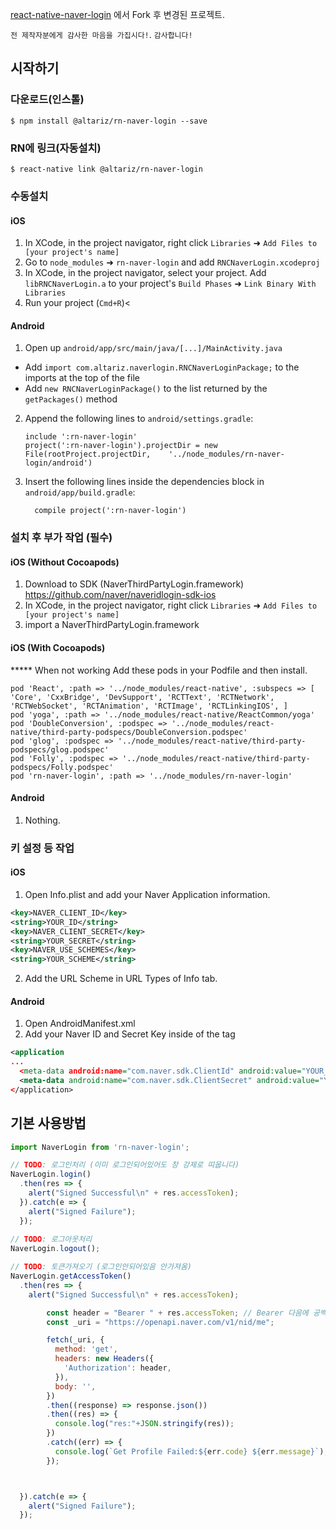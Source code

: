 
[react-native-naver-login](https://github.com/trabricks-react/react-native-naver-login) 에서 Fork 후 변경된 프로젝트. 

`전 제작자분에게 감사한 마음을 가집시다!`. 
`감사합니다!`  


## 시작하기

### 다운로드(인스톨)
`$ npm install @altariz/rn-naver-login --save`

### RN에 링크(자동설치)

`$ react-native link @altariz/rn-naver-login`



### 수동설치

#### iOS

1. In XCode, in the project navigator, right click `Libraries` ➜ `Add Files to [your project's name]`
2. Go to `node_modules` ➜ `rn-naver-login` and add `RNCNaverLogin.xcodeproj`
3. In XCode, in the project navigator, select your project. Add `libRNCNaverLogin.a` to your project's `Build Phases` ➜ `Link Binary With Libraries`
4. Run your project (`Cmd+R`)<

#### Android

1. Open up `android/app/src/main/java/[...]/MainActivity.java`
  - Add `import com.altariz.naverlogin.RNCNaverLoginPackage;` to the imports at the top of the file
  - Add `new RNCNaverLoginPackage()` to the list returned by the `getPackages()` method
2. Append the following lines to `android/settings.gradle`:
  	```
  	include ':rn-naver-login'
  	project(':rn-naver-login').projectDir = new File(rootProject.projectDir, 	'../node_modules/rn-naver-login/android')
  	```
3. Insert the following lines inside the dependencies block in `android/app/build.gradle`:
  	```
      compile project(':rn-naver-login')
  	```
    


### 설치 후 부가 작업 (필수)

#### iOS (Without Cocoapods)

1. Download to SDK (NaverThirdPartyLogin.framework)
   https://github.com/naver/naveridlogin-sdk-ios
2. In XCode, in the project navigator, right click `Libraries` ➜ `Add Files to [your project's name]`
3. import a NaverThirdPartyLogin.framework

#### iOS (With Cocoapods)

***** When not working
Add these pods in your Podfile and then install.

```
pod 'React', :path => '../node_modules/react-native', :subspecs => [ 'Core', 'CxxBridge', 'DevSupport', 'RCTText', 'RCTNetwork', 'RCTWebSocket', 'RCTAnimation', 'RCTImage', 'RCTLinkingIOS', ]
pod 'yoga', :path => '../node_modules/react-native/ReactCommon/yoga'
pod 'DoubleConversion', :podspec => '../node_modules/react-native/third-party-podspecs/DoubleConversion.podspec'
pod 'glog', :podspec => '../node_modules/react-native/third-party-podspecs/glog.podspec'
pod 'Folly', :podspec => '../node_modules/react-native/third-party-podspecs/Folly.podspec'
pod 'rn-naver-login', :path => '../node_modules/rn-naver-login'
```

#### Android

1. Nothing.



### 키 설정 등 작업

#### iOS
1. Open Info.plist and add your Naver Application information.

```xml
<key>NAVER_CLIENT_ID</key>
<string>YOUR_ID</string>
<key>NAVER_CLIENT_SECRET</key>
<string>YOUR_SECRET</string>
<key>NAVER_USE_SCHEMES</key>
<string>YOUR_SCHEME</string>
```

2. Add the URL Scheme in URL Types of Info tab.

#### Android
1. Open AndroidManifest.xml
2. Add your Naver ID and Secret Key inside of the <application> tag
  
```xml
<application
...
  <meta-data android:name="com.naver.sdk.ClientId" android:value="YOUR_KEY"/> 
  <meta-data android:name="com.naver.sdk.ClientSecret" android:value="YOUR_KEY" /> 
</application>
```


## 기본 사용방법
```javascript
import NaverLogin from 'rn-naver-login';

// TODO: 로그인처리 (이미 로그인되어있어도 창 강제로 띠웁니다)
NaverLogin.login()
  .then(res => {
    alert("Signed Successful\n" + res.accessToken);
  }).catch(e => {
    alert("Signed Failure");
  });
  
// TODO: 로그아웃처리 
NaverLogin.logout();

// TODO: 토큰가져오기 (로그인안되어있음 안가져옴)
NaverLogin.getAccessToken()
  .then(res => {
    alert("Signed Successful\n" + res.accessToken);

        const header = "Bearer " + res.accessToken; // Bearer 다음에 공백 추가
        const _uri = "https://openapi.naver.com/v1/nid/me";

        fetch(_uri, { 
          method: 'get', 
          headers: new Headers({
            'Authorization': header,
          }), 
          body: '',
        }) 
        .then((response) => response.json())
        .then((res) => {
          console.log("res:"+JSON.stringify(res));
        })
        .catch((err) => {
          console.log(`Get Profile Failed:${err.code} ${err.message}`);
        });



  }).catch(e => {
    alert("Signed Failure");
  });

```
  
